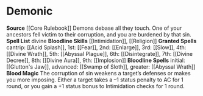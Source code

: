 ﻿---
bloodline: Demonic
id: '3'
name: Demonic
rarity: Common
source: '[[DATABASE/source/Core Rulebook|Core Rulebook]]'
spell:
- '[[DATABASE/spell/Abyssal Plague|Abyssal Plague]]'
- '[[DATABASE/spell/Abyssal Wrath|Abyssal Wrath]]'
- '[[DATABASE/spell/Acid Splash|Acid Splash]]'
- '[[DATABASE/spell/Disintegrate|Disintegrate]]'
- '[[DATABASE/spell/Divine Aura|Divine Aura]]'
- '[[DATABASE/spell/Divine Decree|Divine Decree]]'
- '[[DATABASE/spell/Divine Wrath|Divine Wrath]]'
- '[[DATABASE/spell/Enlarge|Enlarge]]'
- '[[DATABASE/spell/Fear|Fear]]'
- '[[DATABASE/spell/Glutton''s Jaw|Glutton''s Jaw]]'
- '[[DATABASE/spell/Implosion|Implosion]]'
- '[[DATABASE/spell/Slow|Slow]]'
- '[[DATABASE/spell/Swamp of Sloth|Swamp of Sloth]]'
trait: null
type: Sorcerer Bloodline

---
# Demonic

**Source** [[Core Rulebook]] 
Demons debase all they touch. One of your ancestors fell victim to their corruption, and you are burdened by that sin.
**Spell List** divine
**Bloodline Skills** [[Intimidation]], [[Religion]]
**Granted Spells** cantrip: [[Acid Splash]], 1st: [[Fear]], 2nd: [[Enlarge]], 3rd: [[Slow]], 4th: [[Divine Wrath]], 5th: [[Abyssal Plague]], 6th: [[Disintegrate]], 7th: [[Divine Decree]], 8th: [[Divine Aura]], 9th: [[Implosion]]
**Bloodline Spells** initial: [[Glutton's Jaw]], advanced: [[Swamp of Sloth]], greater: [[Abyssal Wrath]]
**Blood Magic** The corruption of sin weakens a target’s defenses or makes you more imposing. Either a target takes a –1 status penalty to AC for 1 round, or you gain a +1 status bonus to Intimidation checks for 1 round.
